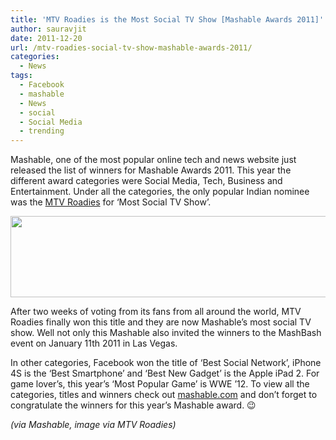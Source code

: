 ```yaml
---
title: 'MTV Roadies is the Most Social TV Show [Mashable Awards 2011]'
author: sauravjit
date: 2011-12-20
url: /mtv-roadies-social-tv-show-mashable-awards-2011/
categories:
  - News
tags:
  - Facebook
  - mashable
  - News
  - social
  - Social Media
  - trending
---
```

Mashable, one of the most popular online tech and news website just released the list of winners for Mashable Awards 2011. This year the different award categories were Social Media, Tech, Business and Entertainment. Under all the categories, the only popular Indian nominee was the <a href="http://mtv.in.com/roadies/" onclick="_gaq.push(['_trackEvent', 'outbound-article', 'http://mtv.in.com/roadies/', 'MTV Roadies']);" target="_blank">MTV Roadies</a> for &#8216;Most Social TV Show&#8217;.

<img class="aligncenter size-full wp-image-48762" title="new-site-02_06" src="http://cdn.devilsworkshop.org/files/2011/12/new-site-02_06.jpg" alt="" width="553" height="130" />

After two weeks of voting from its fans from all around the world, MTV Roadies finally won this title and they are now Mashable&#8217;s most social TV show. Well not only this Mashable also invited the winners to the MashBash event on January 11th 2011 in Las Vegas.

In other categories, Facebook won the title of &#8216;Best Social Network&#8217;, iPhone 4S is the &#8216;Best Smartphone&#8217; and &#8216;Best New Gadget&#8217; is the Apple iPad 2. For game lover&#8217;s, this year&#8217;s &#8216;Most Popular Game&#8217; is WWE &#8217;12. To view all the categories, titles and winners check out <a href="http://mashable.com/2011/12/19/mashable-awards-winners/" onclick="_gaq.push(['_trackEvent', 'outbound-article', 'http://mashable.com/2011/12/19/mashable-awards-winners/', 'mashable.com']);" target="_blank">mashable.com</a> and don&#8217;t forget to congratulate the winners for this year&#8217;s Mashable award. 😉

*(via Mashable, image via MTV Roadies)*
